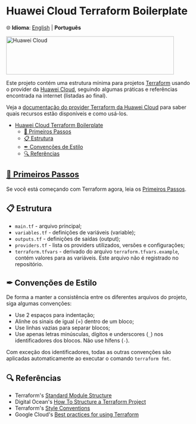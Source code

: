 # Huawei Cloud Terraform Boilerplate

🌐 **Idioma**: [English](./README.md) | **Português**

<!-- markdownlint-disable MD033 -->
<a href="https://www.huaweicloud.com/intl/pt-br" target="_blank">
  <img src="https://console-static.huaweicloud.com/static/authui/20210202115135/public/custom/images/logo-en.svg"
    alt="Huawei Cloud" width="450px" height="102px">
</a>

Este projeto contém uma estrutura mínima para projetos [Terraform](https://developer.hashicorp.com/terraform/docs)
usando o provider da [Huawei Cloud](https://www.huaweicloud.com/intl/pt-br),
seguindo algumas práticas e referências encontrada na internet (listadas ao
final).

Veja a [documentação do provider Terraform da Huawei Cloud](https://registry.terraform.io/providers/huaweicloud/huaweicloud/latest/docs)
para saber quais recursos estão disponíveis e como usá-los.

- [Huawei Cloud Terraform Boilerplate](#huawei-cloud-terraform-boilerplate)
  - [👣 Primeiros Passos](#-primeiros-passos)
  - [📋 Estrutura](#-estrutura)
  - [✒ Convenções de Estilo](#-convenções-de-estilo)
  - [🔍 Referências](#-referências)

## [👣 Primeiros Passos](./doc/FIRST_STEPS.pt.md)

Se você está começando com Terraform agora, leia os
[Primeiros Passos](./doc/FIRST_STEPS.pt.md).

## 📋 Estrutura

- `main.tf` - arquivo principal;
- `variables.tf` - definições de variáveis (variable);
- `outputs.tf` - definições de saídas (output);
- `providers.tf` - lista os providers utilizados, versões e configurações;
- `terraform.tfvars` - derivado do arquivo `terraform.tfvars.example`, contém
  valores para as variáveis. Este arquivo não é registrado no repositório.

## ✒ Convenções de Estilo

De forma a manter a consistência entre os diferentes arquivos do projeto, siga
algumas convenções:

- Use 2 espaços para indentação;
- Alinhe os sinais de igual (=) dentro de um bloco;
- Use linhas vazias para separar blocos;
- Use apenas letras minúsculas, dígitos e underscores (`_`) nos identificadores
  dos blocos. Não use hífens (`-`).

Com exceção dos identificadores, todas as outras convenções são aplicadas
automaticamente ao executar o comando `terraform fmt`.

## 🔍 Referências

- Terraform's [Standard Module Structure](https://developer.hashicorp.com/terraform/language/modules/develop/structure)
- Digital Ocean's [How To Structure a Terraform Project](https://www.digitalocean.com/community/tutorials/how-to-structure-a-terraform-project)
- Terraform's [Style Conventions](https://developer.hashicorp.com/terraform/language/syntax/style)
- Google Cloud's [Best practices for using Terraform](https://cloud.google.com/docs/terraform/best-practices-for-terraform)
